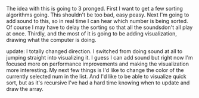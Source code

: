 The idea with this is going to 3 pronged. First I want to get a few sorting
algorithms going. This shouldn't be too bad, easy peasy.
Next I'm going to add sound to this, so in real time I can hear which number
is being sorted. Of course I may have to delay the sorting so that all the soundsdon't all play at once.
Thirdly, and the most of it is going to be adding visualization, drawing what
the computer is doing.

update: I totally changed direction. I switched from doing sound at all to jumping straight into visualizing it. I guess I can add sound but
right now I'm focused more on performance improvements and making the visualization more interesting. My next few things is I'd like to change the color of the currently selected num in the list. And I'd like to be able to visualize quick sort, but as it's recursive I've had a hard time knowing when to update and draw the array.
